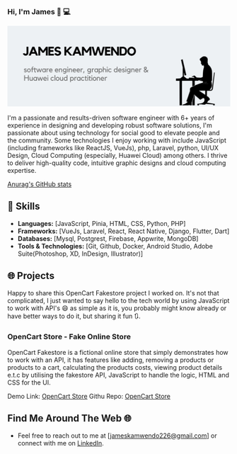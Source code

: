 ### Hi, I'm James 👋 💻

![](https://github.com/James-kamwendo/James-kamwendo/blob/main/James%20Kamwendo%20(1).png)

I'm a passionate and results-driven software engineer with 6+ years of experience in designing and developing robust software solutions, I'm passionate about using technology for social good to elevate people and the community. Some technologies I enjoy working with include JavaScript (including frameworks like ReactJS, VueJs), php, Laravel, python, UI/UX Design, Cloud Computing (especially, Huawei Cloud) among others. I thrive to deliver high-quality code, intuitive graphic designs and cloud computing expertise.

[Anurag's GitHub stats](https://github-readme-stats.vercel.app/api?username=James-kamwendo&show_icons=true&bg_color=00000000)

## 🔧 Skills

- **Languages:** [JavaScript, Pinia, HTML, CSS, Python, PHP]
- **Frameworks:** [VueJs, Laravel, React, React Native, Django, Flutter, Dart]
- **Databases:** [Mysql, Postgrest, Firebase, Appwrite, MongoDB]
- **Tools & Technologies:** [Git, Github, Docker, Android Studio, Adobe Suite(Photoshop, XD, InDesign, Illustrator)]

## 🌐 Projects

Happy to share this OpenCart Fakestore project I worked on. It's not that complicated, I just wanted to say hello to the tech world by using JavaScript to work with API's 😄 as simple as it is, you probably might know already or have better ways to do it, but sharing it fun 🔃.

### OpenCart Store - Fake Online Store

OpenCart Fakestore is a fictional online store that simply demonstrates how to work with an API, it has features like adding, removing a products or products to a cart, calculating the products costs, viewing product details e.t.c by utilising the fakestore API, JavaScript to handle the logic, HTML and CSS for the UI.

Demo Link: [OpenCart Store](https://opencart-fakestore.000webhostapp.com/)
Githu Repo: [OpenCart Store](https://github.com/James-kamwendo/opencart)

[](https://github.com/James-kamwendo/James-kamwendo/blob/main/James%20Kamwendo%20(1).png)

## Find Me Around The Web 🌐
- Feel free to reach out to me at [jameskamwendo226@gmail.com] or connect with me on [LinkedIn](https://linkedin/in/james-kamwendo).


<!--
**James-kamwendo/James-kamwendo** is a ✨ _special_ ✨ repository because its `README.md` (this file) appears on your GitHub profile.

Here are some ideas to get you started:

- 🔭 I’m currently working on ...
- 🌱 I’m currently learning ...
- 👯 I’m looking to collaborate on ...
- 🤔 I’m looking for help with ...
- 💬 Ask me about ...
- 📫 How to reach me: ...
- 😄 Pronouns: ...
- ⚡ Fun fact: ...
-->
